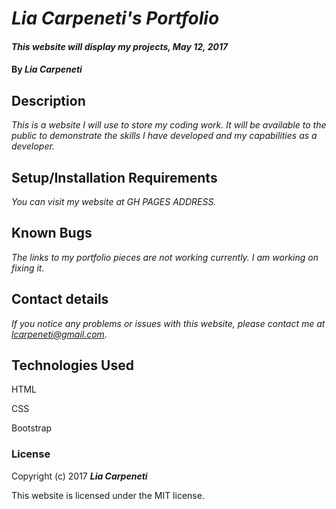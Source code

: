 # _Lia Carpeneti's Portfolio_

#### _This website will display my projects, May 12, 2017_

#### By _**Lia Carpeneti**_

## Description

_This is a website I will use to store my coding work.  It will be available to the public to demonstrate the skills I have developed and my capabilities as a developer._

## Setup/Installation Requirements

_You can visit my website at GH PAGES ADDRESS._

## Known Bugs

_The links to my portfolio pieces are not working currently.  I am working on fixing it._


## Contact details

_If you notice any problems or issues with this website, please contact me at lcarpeneti@gmail.com._

## Technologies Used

HTML

CSS

Bootstrap


### License

Copyright (c) 2017 **_Lia Carpeneti_**

This website is licensed under the MIT license.
